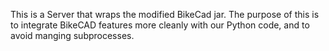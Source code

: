 This is a Server that wraps the modified BikeCad jar.
The purpose of this is to integrate BikeCAD features more cleanly with our Python code,
and to avoid manging subprocesses.